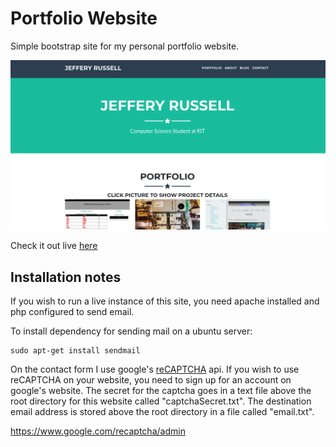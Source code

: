# Portfolio Website
Simple bootstrap site for my personal portfolio website.

![Screenshot](./screenshot.png)

Check it out live [here](https://jrtechs.me)

## Installation notes

If you wish to run a live instance of this site, 
you need apache installed and php configured to 
send email. 

To install dependency for sending mail on a ubuntu server:
```
sudo apt-get install sendmail
```

On the contact form I use google's
 [reCAPTCHA](https://developers.google.com/recaptcha/) api. If you wish
 to use reCAPTCHA on your website, you need to sign up for an account on google's website.
The secret for the captcha goes in a text file above the root 
directory for this website called "captchaSecret.txt". The destination
email address is stored above the root directory in a file called "email.txt".

https://www.google.com/recaptcha/admin